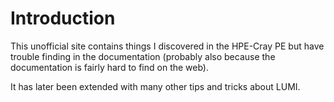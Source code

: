 # Introduction

This unofficial site contains things I discovered in the HPE-Cray PE but have trouble finding
in the documentation (probably also because the documentation is fairly hard to find on the
web).

It has later been extended with many other tips and tricks about LUMI.




